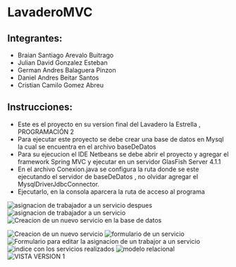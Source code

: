 # LavaderoMVC
## Integrantes:
- Braian Santiago Arevalo Buitrago
- Julian David Gonzalez Esteban
- German Andres Balaguera Pinzon
- Daniel Andres Beitar Santos
- Cristian Camilo Gomez Abreu
## Instrucciones:
* Este es el proyecto en su version final del Lavadero la Estrella , PROGRAMACIÓN 2 
* Para ejecutar este proyecto se debe crear una base de datos en Mysql la cual se encuentra en el archivo baseDeDatos
* Para su ejecucion el IDE Netbeans se debe abrir el proyecto y agregar el framework Spring MVC y ejecutar en un servidor GlasFish Server 4.1.1 
* En el archivo Conexion.java se configura la ruta donde se este ejecutando el servidor de baseDeDatos , no olvidar agregar el MysqlDriverJdbcConnector.
* Ejecutarlo, en la consola aparcera la ruta de acceso al programa

![asignacion de trabajador a un servicio despues](https://user-images.githubusercontent.com/95037321/143524049-2b48f87f-a838-411b-b033-9ca256b08c9d.PNG)
![asignacion de trabajador a un servicio](https://user-images.githubusercontent.com/95037321/143525279-6ee1fad4-0fe0-480f-bb03-cc03cbf00824.PNG)
![Creacion de un nuevo servicio en la base de datos](https://user-images.githubusercontent.com/95037321/143525353-114c2d57-d654-496c-a8e7-6adbc6ef01b2.PNG)

![Creacion de un nuevo servicio](https://user-images.githubusercontent.com/95037321/143525411-88245a6b-d35a-4901-a632-77e419bbce45.PNG)
![formulario de un servicio](https://user-images.githubusercontent.com/95037321/143525449-590fee1b-1dba-4366-9718-dfbbd33612bc.PNG)
![Formulario para editar la asignacion de un trabajor a un servicio](https://user-images.githubusercontent.com/95037321/143525498-2e7b1f6e-d937-486a-a2f8-7cf21daa9342.PNG)
![indice con los servicios realizados](https://user-images.githubusercontent.com/95037321/143525526-1d6f3211-19f4-4ebc-81f5-9e69d321e984.PNG)
![modelo relacional](https://user-images.githubusercontent.com/95037321/143525561-96f56145-8a06-4651-ace1-cc7c23300496.PNG)
![VISTA VERSION 1](https://user-images.githubusercontent.com/95037321/143525599-a63f97fb-53e4-469c-8899-6a4d0b778821.PNG)
 
